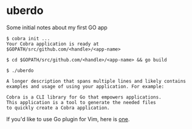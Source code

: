 # uberdo

Some initial notes about my first GO app

```
$ cobra init ...
Your Cobra application is ready at
$GOPATH/src/github.com/<handle>/<app-name>

$ cd $GOPATH/src/github.com/<handle>/<app-name> && go build

$ ./uberdo

A longer description that spans multiple lines and likely contains
examples and usage of using your application. For example:

Cobra is a CLI library for Go that empowers applications.
This application is a tool to generate the needed files
to quickly create a Cobra application.
```

If you'd like to use Go plugin for Vim, here is [one](https://github.com/fatih/vim-go).
